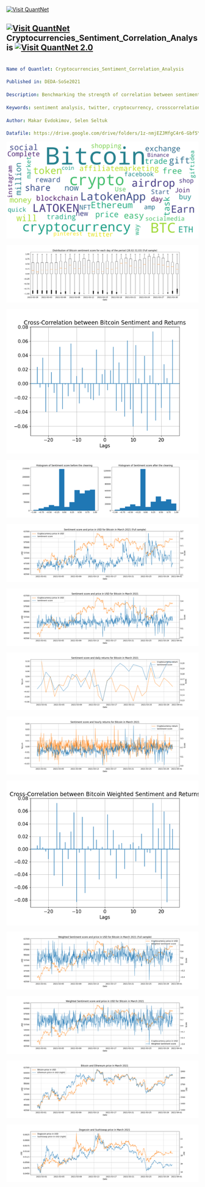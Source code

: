 [<img src="https://github.com/QuantLet/Styleguide-and-FAQ/blob/master/pictures/banner.png" width="888" alt="Visit QuantNet">](http://quantlet.de/)

## [<img src="https://github.com/QuantLet/Styleguide-and-FAQ/blob/master/pictures/qloqo.png" alt="Visit QuantNet">](http://quantlet.de/) **Cryptocurrencies_Sentiment_Correlation_Analysis** [<img src="https://github.com/QuantLet/Styleguide-and-FAQ/blob/master/pictures/QN2.png" width="60" alt="Visit QuantNet 2.0">](http://quantlet.de/)

```yaml

Name of Quantlet: Cryptocurrencies_Sentiment_Correlation_Analysis

Published in: DEDA-SoSe2021

Description: Benchmarking the strength of correlation between sentiment in the market and cryptocurrency performance by conducting a sentiment analysis using Twitter data 

Keywords: sentiment analysis, twitter, cryptocurrency, crosscorrelation, bitcoin

Author: Makar Evdokimov, Selen Seltuk

Datafile: https://drive.google.com/drive/folders/1z-nmjEZJMfgC4r6-Gbf5YQrzadVJ4vm2?usp=sharing

```

![Picture1](Bitcoin_wordcloud.png)

![Picture2](bitcoin_boxplots.png)

![Picture3](bitcoin_ccf_march-2.png)

![Picture4](bitcoin_histograms.png)

![Picture5](bitcoin_march.png)

![Picture6](bitcoin_march_cleaned.png)

![Picture7](bitcoin_ret_day_march.png)

![Picture8](bitcoin_ret_march.png)

![Picture9](bitcoin_w_ccf_march-2.png)

![Picture10](bitcoin_w_march.png)

![Picture11](bitcoin_w_march_cleaned.png)

![Picture12](btc_and_eth.png)

![Picture13](doge_and_sushi.png)